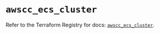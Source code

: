 # `awscc_ecs_cluster`

Refer to the Terraform Registry for docs: [`awscc_ecs_cluster`](https://registry.terraform.io/providers/hashicorp/awscc/0.70.0/docs/resources/ecs_cluster).
